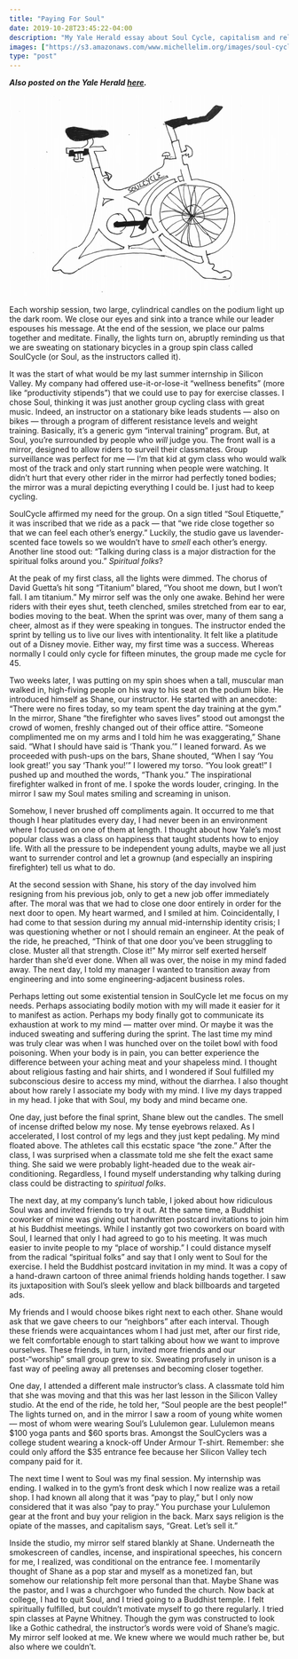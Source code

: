 ```yaml
---
title: "Paying For Soul"
date: 2019-10-28T23:45:22-04:00
description: "My Yale Herald essay about Soul Cycle, capitalism and religion."
images: ["https://s3.amazonaws.com/www.michellelim.org/images/soul-cycle.png"]
type: "post"
---
```


**_Also posted on the Yale Herald [here](https://yaleherald.com/paying-for-soul-88e193d2ec29)._**

![Paying For Soul Cover Photo by Annie Yan](images/soul-cycle.png "Drawing by Annie Yan")

Each worship session, two large, cylindrical candles on the podium light up the dark room. We close our eyes and sink into a trance while our leader espouses his message. At the end of the session, we place our palms together and meditate. Finally, the lights turn on, abruptly reminding us that we are sweating on stationary bicycles in a group spin class called SoulCycle (or Soul, as the instructors called it).

It was the start of what would be my last summer internship in Silicon Valley. My company had offered use-it-or-lose-it “wellness benefits” (more like “productivity stipends”) that we could use to pay for exercise classes. I chose Soul, thinking it was just another group cycling class with great music. Indeed, an instructor on a stationary bike leads students — also on bikes — through a program of different resistance levels and weight training. Basically, it’s a generic gym “interval training” program. But, at Soul, you’re surrounded by people who _will_ judge you. The front wall is a mirror, designed to allow riders to surveil their classmates. Group surveillance was perfect for me — I’m that kid at gym class who would walk most of the track and only start running when people were watching. It didn’t hurt that every other rider in the mirror had perfectly toned bodies; the mirror was a mural depicting everything I could be. I just had to keep cycling.

SoulCycle affirmed my need for the group. On a sign titled “Soul Etiquette,” it was inscribed that we ride as a pack — that “we ride close together so that we can feel each other’s energy.” Luckily, the studio gave us lavender-scented face towels so we wouldn’t have to _smell_ each other’s energy. Another line stood out: “Talking during class is a major distraction for the spiritual folks around you.” _Spiritual folks_?

At the peak of my first class, all the lights were dimmed. The chorus of David Guetta’s hit song “Titanium” blared, “You shoot me down, but I won’t fall. I am titanium.” My mirror self was the only one awake. Behind her were riders with their eyes shut, teeth clenched, smiles stretched from ear to ear, bodies moving to the beat. When the sprint was over, many of them sang a cheer, almost as if they were speaking in tongues. The instructor ended the sprint by telling us to live our lives with intentionality. It felt like a platitude out of a Disney movie. Either way, my first time was a success. Whereas normally I could only cycle for fifteen minutes, the group made me cycle for 45.

Two weeks later, I was putting on my spin shoes when a tall, muscular man walked in, high-fiving people on his way to his seat on the podium bike. He introduced himself as Shane, our instructor. He started with an anecdote: “There were no fires today, so my team spent the day training at the gym.” In the mirror, Shane “the firefighter who saves lives” stood out amongst the crowd of women, freshly changed out of their office attire. “Someone complimented me on my arms and I told him he was exaggerating,” Shane said. “What I should have said is ‘Thank you.’” I leaned forward. As we proceeded with push-ups on the bars, Shane shouted, “When I say ‘You look great!’ you say ‘Thank you!’” I lowered my torso. “You look great!” I pushed up and mouthed the words, “Thank you.” The inspirational firefighter walked in front of me. I spoke the words louder, cringing. In the mirror I saw my Soul mates smiling and screaming in unison.

Somehow, I never brushed off compliments again. It occurred to me that though I hear platitudes every day, I had never been in an environment where I focused on one of them at length. I thought about how Yale’s most popular class was a class on happiness that taught students how to enjoy life. With all the pressure to be independent young adults, maybe we all just want to surrender control and let a grownup (and especially an inspiring firefighter) tell us what to do.

At the second session with Shane, his story of the day involved him resigning from his previous job, only to get a new job offer immediately after. The moral was that we had to close one door entirely in order for the next door to open. My heart warmed, and I smiled at him. Coincidentally, I had come to that session during my annual mid-internship identity crisis; I was questioning whether or not I should remain an engineer. At the peak of the ride, he preached, “Think of that one door you’ve been struggling to close. Muster all that strength. Close it!” My mirror self exerted herself harder than she’d ever done. When all was over, the noise in my mind faded away. The next day, I told my manager I wanted to transition away from engineering and into some engineering-adjacent business roles.

Perhaps letting out some existential tension in SoulCycle let me focus on my needs. Perhaps associating bodily motion with my will made it easier for it to manifest as action. Perhaps my body finally got to communicate its exhaustion at work to my mind — matter over mind. Or maybe it was the induced sweating and suffering during the sprint. The last time my mind was truly clear was when I was hunched over on the toilet bowl with food poisoning. When your body is in pain, you can better experience the difference between your aching meat and your shapeless mind. I thought about religious fasting and hair shirts, and I wondered if Soul fulfilled my subconscious desire to access my mind, without the diarrhea. I also thought about how rarely I associate my body with my mind. I live my days trapped in my head. I joke that with Soul, my body and mind became one.

One day, just before the final sprint, Shane blew out the candles. The smell of incense drifted below my nose. My tense eyebrows relaxed. As I accelerated, I lost control of my legs and they just kept pedaling. My mind floated above. The athletes call this ecstatic space “the zone.” After the class, I was surprised when a classmate told me she felt the exact same thing. She said we were probably light-headed due to the weak air-conditioning. Regardless, I found myself understanding why talking during class could be distracting to _spiritual folks_.

The next day, at my company’s lunch table, I joked about how ridiculous Soul was and invited friends to try it out. At the same time, a Buddhist coworker of mine was giving out handwritten postcard invitations to join him at his Buddhist meetings. While I instantly got two coworkers on board with Soul, I learned that only I had agreed to go to his meeting. It was much easier to invite people to my “place of worship.” I could distance myself from the radical “spiritual folks” and say that I only went to Soul for the exercise. I held the Buddhist postcard invitation in my mind. It was a copy of a hand-drawn cartoon of three animal friends holding hands together. I saw its juxtaposition with Soul’s sleek yellow and black billboards and targeted ads.

My friends and I would choose bikes right next to each other. Shane would ask that we gave cheers to our “neighbors” after each interval. Though these friends were acquaintances whom I had just met, after our first ride, we felt comfortable enough to start talking about how we want to improve ourselves. These friends, in turn, invited more friends and our post-“worship” small group grew to six. Sweating profusely in unison is a fast way of peeling away all pretenses and becoming closer together.

One day, I attended a different male instructor’s class. A classmate told him that she was moving and that this was her last lesson in the Silicon Valley studio. At the end of the ride, he told her, “Soul people are the best people!” The lights turned on, and in the mirror I saw a room of young white women — most of whom were wearing Soul’s Lululemon gear. Lululemon means $100 yoga pants and $60 sports bras. Amongst the SoulCyclers was a college student wearing a knock-off Under Armour T-shirt. Remember: she could only afford the \$35 entrance fee because her Silicon Valley tech company paid for it.

The next time I went to Soul was my final session. My internship was ending. I walked in to the gym’s front desk which I now realize was a retail shop. I had known all along that it was “pay to play,” but I only now considered that it was also “pay to pray.” You purchase your Lululemon gear at the front and buy your religion in the back. Marx says religion is the opiate of the masses, and capitalism says, “Great. Let’s sell it.”

Inside the studio, my mirror self stared blankly at Shane. Underneath the smokescreen of candles, incense, and inspirational speeches, his concern for me, I realized, was conditional on the entrance fee. I momentarily thought of Shane as a pop star and myself as a monetized fan, but somehow our relationship felt more personal than that. Maybe Shane was the pastor, and I was a churchgoer who funded the church.
Now back at college, I had to quit Soul, and I tried going to a Buddhist temple. I felt spiritually fulfilled, but couldn’t motivate myself to go there regularly. I tried spin classes at Payne Whitney. Though the gym was constructed to look like a Gothic cathedral, the instructor’s words were void of Shane’s magic. My mirror self looked at me. We knew where we would much rather be, but also where we couldn’t.
